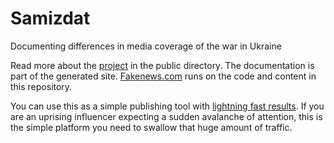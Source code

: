 # Samizdat

Documenting differences in media coverage of the war in Ukraine

Read more about the [project](public/project/README.md) in the public directory.
The documentation is part of the generated site.
[Fakenews.com](https://fakenews.com/) runs on the code and content in this repository.

You can use this as a simple publishing tool with
<a href="https://pagespeed.web.dev/report?url=https%3A%2F%2Ffakenews.com%2F" target="_blank">lightning fast results</a>.
If you are an uprising influencer expecting a sudden avalanche of attention, this is the simple platform you need to
swallow that huge amount of traffic.